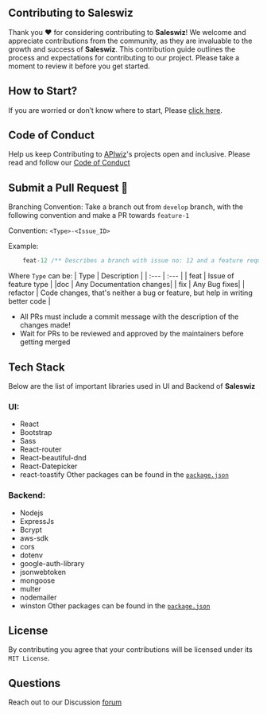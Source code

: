 ## Contributing to Saleswiz

Thank you ❤️ for considering contributing to **Saleswiz**! We welcome and appreciate contributions from the community, as they are invaluable to the growth and success of **Saleswiz**. This contribution guide outlines the process and expectations for contributing to our project. Please take a moment to review it before you get started.

## How to Start?
If you are worried or don’t know where to start, Please [click here](https://github.com/apiwizlabs/saleswiz#-getting-started).

## Code of Conduct
Help us keep Contributing to [APIwiz](https://www.apiwiz.io/)'s projects open and inclusive. Please read and follow our [Code of Conduct](https://github.com/apiwizlabs/saleswiz/blob/main/CODE_OF_CONDUCT.md)

## Submit a Pull Request 🚀

Branching Convention:
Take a branch out from `develop` branch, with the following convention and make a PR towards `feature-1`

Convention: `<Type>-<Issue_ID>`

Example:
```javascript
    feat-12 /** Describes a branch with issue no: 12 and a feature request */
```

Where `Type` can be:
| Type | Description |
| :---   | :--- |
| feat | Issue of feature type |
|doc | Any Documentation changes|
| fix | Any Bug fixes|
| refactor | Code changes, that's neither a bug or feature, but help in writing better code |

- All PRs must include a commit message with the description of the changes made!
- Wait for PRs to be reviewed and approved by the maintainers before getting merged


## Tech Stack
Below are the list of important libraries used in UI and Backend of **Saleswiz**

### UI:
- React
- Bootstrap
- Sass
- React-router
- React-beautiful-dnd
- React-Datepicker
- react-toastify
Other packages can be found in the [`package.json`](./package.json)

### Backend:
- Nodejs
- ExpressJs
- Bcrypt
- aws-sdk
- cors
- dotenv
- google-auth-library
- jsonwebtoken
- mongoose
- multer
- nodemailer
- winston
Other packages can be found in the [`package.json`](./Server/package.json)

## License
By contributing you agree that your contributions will be licensed under its `MIT License`.

## Questions
Reach out to our Discussion [forum](https://github.com/apiwizlabs/saleswiz/discussions)